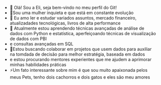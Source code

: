 - 👋 Olá! Sou a Eli, seja bem-vindo no meu perfil do Git!
- 🌻Sou uma mulher inquieta e que está em constante evolução
- 👀 Eu amo ler e estudar variados assuntos, mercado financeiro, atualizadades tecnológicas, livros de alta performance
- 🌱 Atualmente estou aprendendo técnicas avançadas de análise de dados com Python e estatística, aperfeiçoando técnicas de visualização de dados com PBI
- e consultas avançadas em SQL
- 💞️Estou buscando colaborar em projetos que usem dados para auxiliar na tomdada de decisão para melhor estratégia, baseada em dados
- e estou procurando mentores experientes que me ajudem a aprimorar minhas habilidades práticas
- ⚡Um fato interessante sobre mim é que sou muito apaixonada pelos meus Pets, tenho dois cachorros e dois gatos e eles são meu amores 

<!---
Eliane-Araujo/Eliane-Araujo is a ✨ special ✨ repository because its `README.md` (this file) appears on your GitHub profile.
You can click the Preview link to take a look at your changes.
--->
